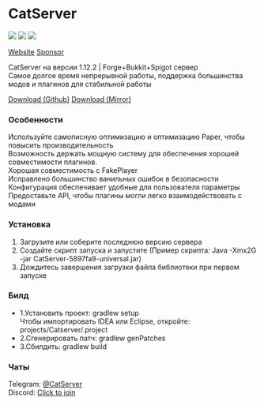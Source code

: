 # CatServer
![](https://img.shields.io/badge/Minecraft-1.12.2-brightgreen.svg?colorB=469C00)
![](https://img.shields.io/badge/Forge-14.23.5.2855-brightgreen.svg?colorB=469C00)
![](https://img.shields.io/badge/Spigot-1.12.2%20latest-brightgreen.svg?colorB=469C00)

[Website](https://catserver.moe/)
[Sponsor](https://paypal.me/LHYCAT)

CatServer на версии 1.12.2 | Forge+Bukkit+Spigot сервер<br>
Самое долгое время непрерывной работы, поддержка большинства модов и плагинов для стабильной работы<br>

[Download (Github)](https://github.com/Luohuayu/CatServer/releases)
[Download (Mirror)](https://catserver.moe/download/universal)

### Особенности
Используйте самописную оптимизацию и оптимизацию Paper, чтобы повысить производительность<br>
Возможность держать мощную систему для обеспечения хорошей совместимости плагинов.<br>
Хорошая совместимость с FakePlayer<br>
Исправлено большинство ванильных ошибок в безопасности<br>
Конфигурация обеспечивает удобные для пользователя параметры<br>
Предоставьте API, чтобы плагины могли легко взаимодействовать с модами<br>

### Установка
1. Загрузите или соберите последнюю версию сервера
2. Создайте скрипт запуска и запустите (Пример скрипта: Java -Xmx2G -jar CatServer-5897fa9-universal.jar)
3. Дождитесь завершения загрузки файла библиотеки при первом запуске<br>

### Билд
- 1.Установить проект: gradlew setup<br>
  Чтобы импортировать IDEA или Eclipse, откройте: projects/Catserver/.project
- 2.Сгенерировать патч: gradlew genPatches<br>
- 3.Сбилдить: gradlew build<br>

### Чаты
Telegram: [@CatServer](https://t.me/CatServer)<br>
Discord: [Click to join](https://discord.gg/wvBJN4d)<br>
